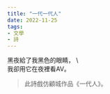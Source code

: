 ```yaml
---
title: "一代一代人"
date: 2022-11-25 
tags:
- 文學
- 詩
---
```

          

黑夜給了我黑色的眼睛， \  
我卻用它在夜裡看AV。

>此詩戲仿顧城作品《一代人》。